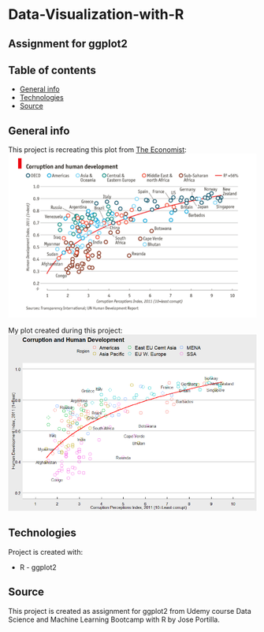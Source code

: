 # Data-Visualization-with-R
## Assignment for ggplot2

## Table of contents
* [General info](#general-info)
* [Technologies](#technologies)
* [Source](#source)

## General info
This project is recreating this plot from [The Economist](https://www.economist.com/graphic-detail/2011/12/02/corrosive-corruption):
![A correlation between corruption and development](/The_Economist_plot.PNG)

My plot created during this project:
![my plot](/my_plot.PNG)
	
## Technologies
Project is created with:
* R - ggplot2 

## Source
This project is created as assignment for ggplot2 from Udemy course Data Science and Machine Learning Bootcamp with R by Jose Portilla.


